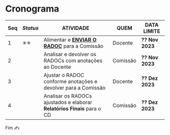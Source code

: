 # Cronograma

|Seq|_Status_|ATIVIDADE|QUEM|**DATA LIMITE**|
|-|-|-|-|-|
|1|&#10035;&#10035;|Alimentar e [<ins><b>ENVIAR O RADOC</b></ins>](./x-radoc-envio-1.md) para a Comissão|Docente|**?? Nov 2023**|
|2||Analisar e devolver os RADOCs com anotações ao Docente|Comissão|**?? Nov 2023**|
|3||Ajustar o RADOC conforme anotações e devolver para a Comissão|Docente|**?? Dez 2023**|
|4||Analisar os RADOCs ajustados e elaborar **Relatórios Finais** para o CD|Comissão|**?? Dez 2023**|

Fim &#9997;
